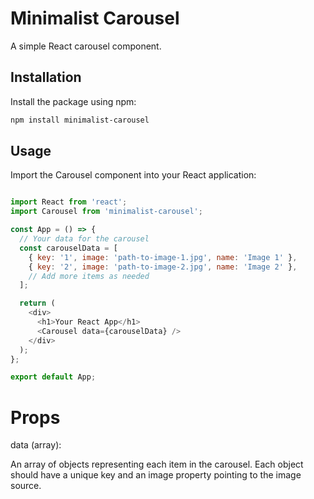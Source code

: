 # Minimalist Carousel 

A simple  React carousel component.

## Installation

Install the package using npm:

```bash
npm install minimalist-carousel
```
## Usage

Import the Carousel component into your React application:

```javascript

import React from 'react';
import Carousel from 'minimalist-carousel';

const App = () => {
  // Your data for the carousel
  const carouselData = [
    { key: '1', image: 'path-to-image-1.jpg', name: 'Image 1' },
    { key: '2', image: 'path-to-image-2.jpg', name: 'Image 2' },
    // Add more items as needed
  ];

  return (
    <div>
      <h1>Your React App</h1>
      <Carousel data={carouselData} />
    </div>
  );
};

export default App;


```
# Props
data (array):

 An array of objects representing each item in the carousel. Each object should have a unique key and an image property pointing to the image source.
